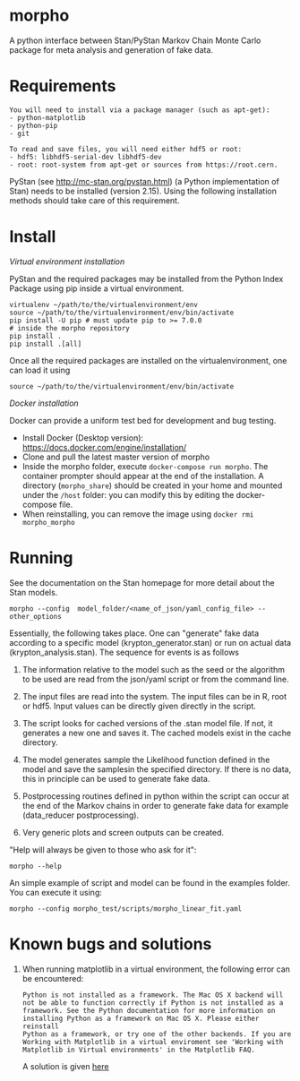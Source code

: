 morpho
======

  A python interface between Stan/PyStan Markov Chain Monte Carlo package for meta analysis and generation of fake data.

Requirements
======

	You will need to install via a package manager (such as apt-get):
	- python-matplotlib
	- python-pip
	- git

	To read and save files, you will need either hdf5 or root:
	- hdf5: libhdf5-serial-dev libhdf5-dev
	- root: root-system from apt-get or sources from https://root.cern.

  PyStan (see http://mc-stan.org/pystan.html) (a Python implementation of Stan) needs to be installed (version 2.15).
  Using the following installation methods should take care of this requirement.

Install
======

  _Virtual environment installation_

  PyStan and the required packages may be installed from the Python Index Package using pip inside a virtual environment.

	virtualenv ~/path/to/the/virtualenvironment/env
	source ~/path/to/the/virtualenvironment/env/bin/activate
	pip install -U pip # must update pip to >= 7.0.0
	# inside the morpho repository
	pip install .
	pip install .[all]

  Once all the required packages are installed on the virtualenvironment, one can load it using

	source ~/path/to/the/virtualenvironment/env/bin/activate

  _Docker installation_

  Docker can provide a uniform test bed for development and bug testing.

  - Install Docker (Desktop version): https://docs.docker.com/engine/installation/
  - Clone and pull the latest master version of morpho
  - Inside the morpho folder, execute ```docker-compose run morpho```.
  The container prompter should appear at the end of the installation.
  A directory (```morpho_share```) should be created in your home and mounted under the ```/host``` folder: you can modify this by editing the docker-compose file.
  - When reinstalling, you can remove the image using ```docker rmi morpho_morpho```

Running
======

  See the documentation on the Stan homepage for more detail about the Stan models.

	morpho --config  model_folder/<name_of_json/yaml_config_file> --other_options

  Essentially, the following takes place.  One can "generate" fake data according to a specific model (krypton_generator.stan) or run on actual data (krypton_analysis.stan).  The sequence for events is as follows

  1.  The information relative to the model such as the seed or the algorithm to be used are read from the json/yaml script or from the command line.

  2.  The input files are read into the system.  The input files can be in R, root or hdf5. Input values can be directly given directly in the script.

  3. The script looks for cached versions of the .stan model file.  If not, it generates a new one and saves it.  The cached models exist in the cache directory.

  4.  The model generates sample the Likelihood function defined in the model and save the samplesin the specified directory.  If there is no data, this in principle can be used to generate fake data.

  5.  Postprocessing routines defined in python within the script can occur at the end of the Markov chains in order to generate fake data for example (data_reducer postprocessing).

  6. Very generic plots and screen outputs can be created.

  "Help will always be given to those who ask for it":

	morpho --help

  An simple example of script and model can be found in the examples folder.
  You can execute it using:

	morpho --config morpho_test/scripts/morpho_linear_fit.yaml

Known bugs and solutions
======	  

1.  When running matplotlib in a virtual environment, the following error can be encountered:

    ```
    Python is not installed as a framework. The Mac OS X backend will not be able to function correctly if Python is not installed as a
    framework. See the Python documentation for more information on installing Python as a framework on Mac OS X. Please either reinstall
    Python as a framework, or try one of the other backends. If you are Working with Matplotlib in a virtual enviroment see 'Working with
    Matplotlib in Virtual environments' in the Matplotlib FAQ.
    ```
    A solution is given [here](http://stackoverflow.com/questions/21784641/installation-issue-with-matplotlib-python)
